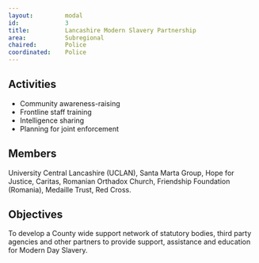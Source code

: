 ```yaml
---
layout: 		modal
id: 			3
title: 			Lancashire Modern Slavery Partnership
area: 			Subregional
chaired: 		Police
coordinated:	Police
---
```


Activities
----------

* Community awareness-raising
* Frontline staff training
* Intelligence sharing
* Planning for joint enforcement

Members
-------

University Central Lancashire (UCLAN), Santa Marta Group, Hope for Justice, Caritas, Romanian Orthadox Church, Friendship Foundation (Romania), Medaille Trust, Red Cross.

Objectives
----------

To develop a County wide support network of statutory bodies, third party agencies and other partners to provide support, assistance and education for  Modern Day Slavery.